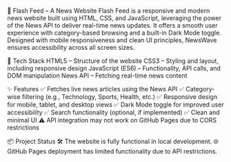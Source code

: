 📰 Flash Feed – A News Website
Flash Feed is a responsive and modern news website built using HTML, CSS, and JavaScript, leveraging the power of the News API to deliver real-time news updates. It offers a smooth user experience with category-based browsing and a built-in Dark Mode toggle. Designed with mobile responsiveness and clean UI principles, NewsWave ensures accessibility across all screen sizes.


🚀 Tech Stack
HTML5 – Structure of the website
CSS3 – Styling and layout, including responsive design
JavaScript (ES6) – Functionality, API calls, and DOM manipulation
News API – Fetching real-time news content


✨ Features
✅ Fetches live news articles using the News API
✅ Category-wise filtering (e.g., Technology, Sports, Health, etc.)
✅ Responsive design for mobile, tablet, and desktop views
✅ Dark Mode toggle for improved user accessibility
✅ Search functionality (optional, if implemented)
✅ Clean and minimal UI
⚠️ API integration may not work on GitHub Pages due to CORS restrictions


📦 Project Status
🛠️ The website is fully functional in local development.
🌐 GitHub Pages deployment has limited functionality due to API restrictions.





